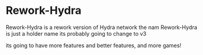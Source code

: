 # Rework-Hydra

Rework-Hydra is a rework version of Hydra network the nam Rework-Hydra is just a holder name its probably going to change to v3

its going to have more features and better features, and more games!
